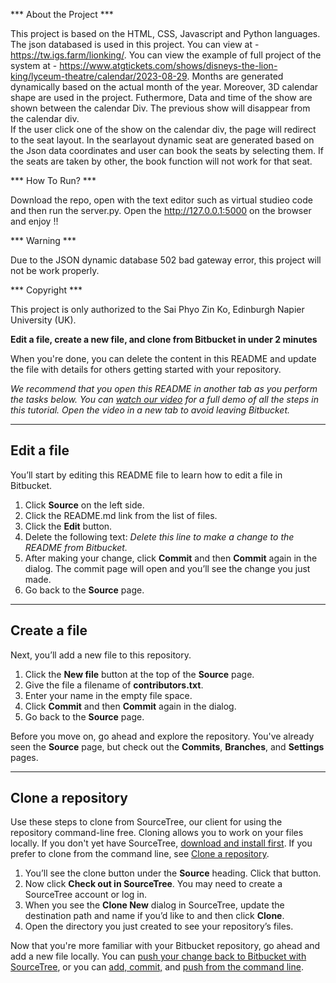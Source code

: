 *** About the Project ***

This project is based on the HTML, CSS, Javascript and Python languages. 
The json databased is used in this project. You can view at - https://tw.igs.farm/lionking/. 
You can view the example of full project of the system at - https://www.atgtickets.com/shows/disneys-the-lion-king/lyceum-theatre/calendar/2023-08-29.
Months are generated dynamically based on the actual month of the year. Moreover, 3D calendar shape are used in the project. 
Futhermore, Data and time of the show are shown between the calendar Div. The previous show will disappear from the calendar div.  
If the user click one of the show on the calendar div, the page will redirect to the seat layout.
In the searlayout dynamic seat are generated based on the Json data coordinates and user can book the seats by selecting them. 
If the seats are taken by other, the book function will not work for that seat. 
	
*** How To Run? ***

Download the repo, open with the text editor such as virtual studieo code and then run the server.py. Open the http://127.0.0.1:5000 on the browser and enjoy !!

*** Warning ***

Due to the JSON dynamic database 502 bad gateway error, this project will not be work properly. 

*** Copyright ***

This project is only authorized to the Sai Phyo Zin Ko, Edinburgh Napier University (UK). 



**Edit a file, create a new file, and clone from Bitbucket in under 2 minutes**

When you're done, you can delete the content in this README and update the file with details for others getting started with your repository.

*We recommend that you open this README in another tab as you perform the tasks below. You can [watch our video](https://youtu.be/0ocf7u76WSo) for a full demo of all the steps in this tutorial. Open the video in a new tab to avoid leaving Bitbucket.*

---

## Edit a file

You’ll start by editing this README file to learn how to edit a file in Bitbucket.

1. Click **Source** on the left side.
2. Click the README.md link from the list of files.
3. Click the **Edit** button.
4. Delete the following text: *Delete this line to make a change to the README from Bitbucket.*
5. After making your change, click **Commit** and then **Commit** again in the dialog. The commit page will open and you’ll see the change you just made.
6. Go back to the **Source** page.

---

## Create a file

Next, you’ll add a new file to this repository.

1. Click the **New file** button at the top of the **Source** page.
2. Give the file a filename of **contributors.txt**.
3. Enter your name in the empty file space.
4. Click **Commit** and then **Commit** again in the dialog.
5. Go back to the **Source** page.

Before you move on, go ahead and explore the repository. You've already seen the **Source** page, but check out the **Commits**, **Branches**, and **Settings** pages.

---

## Clone a repository

Use these steps to clone from SourceTree, our client for using the repository command-line free. Cloning allows you to work on your files locally. If you don't yet have SourceTree, [download and install first](https://www.sourcetreeapp.com/). If you prefer to clone from the command line, see [Clone a repository](https://confluence.atlassian.com/x/4whODQ).

1. You’ll see the clone button under the **Source** heading. Click that button.
2. Now click **Check out in SourceTree**. You may need to create a SourceTree account or log in.
3. When you see the **Clone New** dialog in SourceTree, update the destination path and name if you’d like to and then click **Clone**.
4. Open the directory you just created to see your repository’s files.

Now that you're more familiar with your Bitbucket repository, go ahead and add a new file locally. You can [push your change back to Bitbucket with SourceTree](https://confluence.atlassian.com/x/iqyBMg), or you can [add, commit,](https://confluence.atlassian.com/x/8QhODQ) and [push from the command line](https://confluence.atlassian.com/x/NQ0zDQ).